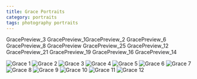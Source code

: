 ```yaml
---
title: Grace Portraits
category: portraits
tags: photography portraits
---
```


GracePreview_3
GracePreview_1GracePreview_2 GracePreview_6  GracePreview_8   GracePreview  GracePreview_25 GracePreview_12 GracePreview_21 GracePreview_19 GracePreview_16 GracePreview_14

![Grace 1](https://baileycmiller.github.io/blog/assets/GracePreview_3.jpg)
![Grace 2](https://baileycmiller.github.io/blog/assets/GracePreview_1.jpg)
![Grace 3](https://baileycmiller.github.io/blog/assets/GracePreview_2.jpg)
![Grace 4](https://baileycmiller.github.io/blog/assets/GracePreview_6.jpg)
![Grace 5](https://baileycmiller.github.io/blog/assets/GracePreview_8.jpg)
![Grace 6](https://baileycmiller.github.io/blog/assets/GracePreview.jpg)
![Grace 7](https://baileycmiller.github.io/blog/assets/GracePreview_25.jpg)
![Grace 8](https://baileycmiller.github.io/blog/assets/GracePreview_12.jpg)
![Grace 9](https://baileycmiller.github.io/blog/assets/GracePreview_21.jpg)
![Grace 10](https://baileycmiller.github.io/blog/assets/GracePreview_19.jpg)
![Grace 11](https://baileycmiller.github.io/blog/assets/GracePreview_16.jpg)
![Grace 12](https://baileycmiller.github.io/blog/assets/GracePreview_14.jpg)
